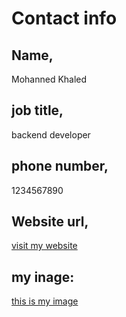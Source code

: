 # Contact info
## Name,
Mohanned Khaled
## job title, 
backend developer
## phone number,
1234567890
## Website url,
[visit my website](https://mohammedkhaled.com)


## my inage: 
[this is my image](mohammed-khaled-professional-inage.jpg)

